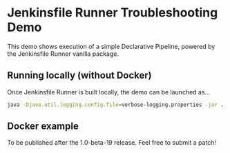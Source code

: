 Jenkinsfile Runner Troubleshooting Demo
=====================

This demo shows execution of a simple Declarative Pipeline,
powered by the Jenkinsfile Runner vanilla package.

## Running locally (without Docker)

Once Jenkinsfile Runner is built locally, the demo can be launched as...

```bash
java -Djava.util.logging.config.file=verbose-logging.properties -jar ../../app/target/jenkinsfile-runner-standalone.jar -p ../../vanilla-package/target/plugins/ -w ../../vanilla-package/target/war/jenkins.war -f .
```
## Docker example

To be published after the 1.0-beta-19 release.
Feel free to submit a patch!
